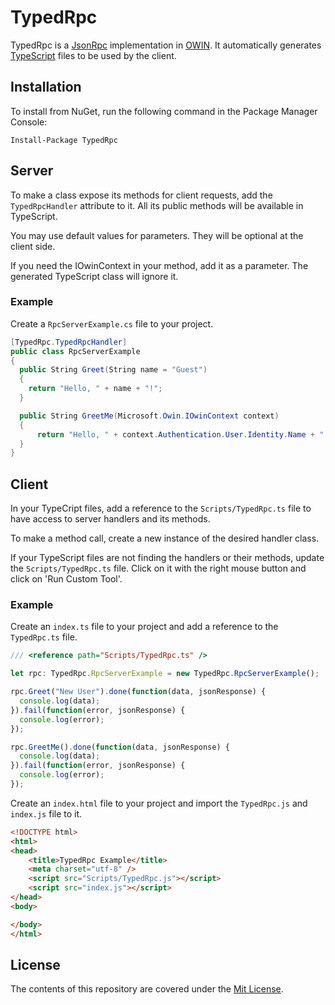 # TypedRpc

TypedRpc is a [JsonRpc](http://www.jsonrpc.org/specification) implementation in [OWIN](http://owin.org/). It automatically generates [TypeScript](https://www.typescriptlang.org/) files to be used by the client.

## Installation

To install from NuGet, run the following command in the Package Manager Console:

```
Install-Package TypedRpc
```

## Server

To make a class expose its methods for client requests, add the `TypedRpcHandler` attribute to it. All its public methods will be available in TypeScript.

You may use default values for parameters. They will be optional at the client side.

If you need the IOwinContext in your method, add it as a parameter. The generated TypeScript class will ignore it.

### Example

Create a `RpcServerExample.cs` file to your project.

```C#
[TypedRpc.TypedRpcHandler]
public class RpcServerExample
{
  public String Greet(String name = "Guest")
  {
    return "Hello, " + name + "!";
  }

  public String GreetMe(Microsoft.Owin.IOwinContext context)
  {
  	  return "Hello, " + context.Authentication.User.Identity.Name + "!";
  }
}
```

## Client

In your TypeCript files, add a reference to the `Scripts/TypedRpc.ts` file to have access to server handlers and its methods.

To make a method call, create a new instance of the desired handler class.

If your TypeScript files are not finding the handlers or their methods, update the `Scripts/TypedRpc.ts` file. Click on it with the right mouse button and click on 'Run Custom Tool'.

### Example

Create an `index.ts` file to your project and add a reference to the `TypedRpc.ts` file.

```TypeScript
/// <reference path="Scripts/TypedRpc.ts" />

let rpc: TypedRpc.RpcServerExample = new TypedRpc.RpcServerExample();

rpc.Greet("New User").done(function(data, jsonResponse) {
  console.log(data);
}).fail(function(error, jsonResponse) {
  console.log(error);
});

rpc.GreetMe().done(function(data, jsonResponse) {
  console.log(data);
}).fail(function(error, jsonResponse) {
  console.log(error);
});
```

Create an `index.html` file to your project and import the `TypedRpc.js` and `index.js` file to it.

```html
<!DOCTYPE html>
<html>
<head>
    <title>TypedRpc Example</title>
	<meta charset="utf-8" />
    <script src="Scripts/TypedRpc.js"></script>
    <script src="index.js"></script>
</head>
<body>

</body>
</html>
```

## License

The contents of this repository are covered under the [Mit License](http://opensource.org/licenses/MIT).
